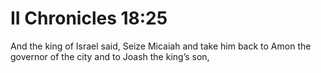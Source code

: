 # II Chronicles 18:25

And the king of Israel said, Seize Micaiah and take him back to Amon the governor of the city and to Joash the king’s son,
